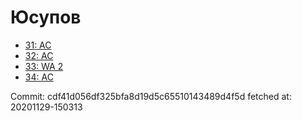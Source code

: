 # Юсупов
- [31: AC](31.md)
- [32: AC](32.md)
- [33: WA 2](33.md)
- [34: AC](34.md)

Commit: cdf41d056df325bfa8d19d5c65510143489d4f5d
 fetched at: 20201129-150313
